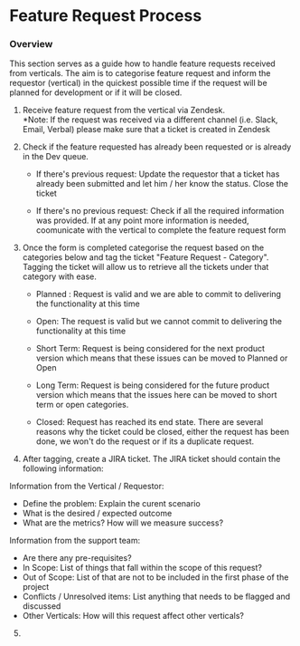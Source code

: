 # Feature Request Process
### Overview
This section serves as a guide how to handle feature requests received from verticals.  The aim is to categorise feature request and inform the requestor (vertical) in the quickest possible time if the request will be planned for development or if it will be closed. 

1. Receive feature request from the vertical via Zendesk.  
   *Note: If the request was received via a different channel (i.e. Slack, Email, Verbal) please make sure that a ticket is 
    created in Zendesk
   
2. Check if the feature requested has already been requested or is already in the Dev queue.  
   - If there's previous request: Update the requestor that a ticket has already been submitted and let him / her know the 
     status. Close the ticket
     
   - If there's no previous request: Check if all the required information was provided.  If at any point more information is      needed, coomunicate with the vertical to complete the feature request form

3. Once the form is completed categorise the request based on the categories below and tag the ticket "Feature Request - Category".  Tagging the ticket will allow us to retrieve all the tickets under that category with ease.
   
   - Planned : Request is valid and we are able to commit to delivering the functionality at this time
   
   - Open: The request is valid but we cannot commit to delivering the functionality at this time
   
   - Short Term: Request is being considered for the next product version which means that these issues can be moved to 
     Planned or Open
   
   - Long Term: Request is being considered for the future product version which means that the issues here can be moved to 
     short term or open categories.
   
   - Closed: Request has reached its end state.  There are several reasons why the ticket could be closed, either the request 
     has been done, we won't do the request or if its a duplicate request.

4. After tagging, create a JIRA ticket.  The JIRA ticket should contain the following information:

Information from the Vertical / Requestor:
   - Define the problem: Explain the curent scenario
   - What is the desired / expected outcome
   - What are the metrics?  How will we measure success?

Information from the support team:   
   - Are there any pre-requisites?
   - In Scope: List of things that fall within the scope of this request?
   - Out of Scope: List of that are not to be included in the first phase of the project
   - Conflicts / Unresolved items: List anything that needs to be flagged and discussed
   - Other Verticals: How will this request affect other verticals?
   
5.
